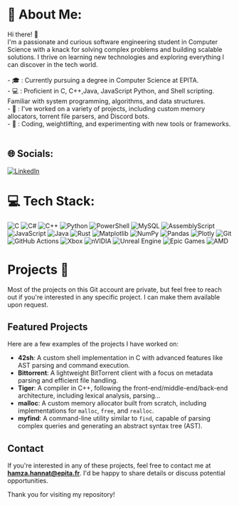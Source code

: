 # 💫 About Me:
Hi there! 👋<br>I'm a passionate and curious software engineering student in Computer Science with a knack for solving complex problems and building scalable solutions. I thrive on learning new technologies and exploring everything I can discover in the tech world.<br><br>- 🎓 : Currently pursuing a degree in Computer Science at EPITA.<br>- 💻 : Proficient in C, C++,Java, JavaScript Python, and Shell scripting. Familiar with system programming, algorithms, and data structures.<br>- 🚀 : I've worked on a variety of projects, including custom memory allocators, torrent file parsers, and Discord bots.<br>- 🔧 : Coding, weightlifting, and experimenting with new tools or frameworks.<br><br>


## 🌐 Socials:
[![LinkedIn](https://img.shields.io/badge/LinkedIn-%230077B5.svg?logo=linkedin&logoColor=white)](https://linkedin.com/in/https://www.linkedin.com/in/hamza-hannat-424a3b346/) 

# 💻 Tech Stack:
![C](https://img.shields.io/badge/c-%2300599C.svg?style=for-the-badge&logo=c&logoColor=white) 
![C#](https://img.shields.io/badge/c%23-%23239120.svg?style=for-the-badge&logo=csharp&logoColor=white) 
![C++](https://img.shields.io/badge/c++-%2300599C.svg?style=for-the-badge&logo=c%2B%2B&logoColor=white) 
![Python](https://img.shields.io/badge/python-3670A0?style=for-the-badge&logo=python&logoColor=ffdd54) 
![PowerShell](https://img.shields.io/badge/PowerShell-%235391FE.svg?style=for-the-badge&logo=powershell&logoColor=white) 
![MySQL](https://img.shields.io/badge/mysql-4479A1.svg?style=for-the-badge&logo=mysql&logoColor=white) 
![AssemblyScript](https://img.shields.io/badge/assembly%20script-%23000000.svg?style=for-the-badge&logo=assemblyscript&logoColor=white) 
![JavaScript](https://img.shields.io/badge/javascript-%23323330.svg?style=for-the-badge&logo=javascript&logoColor=%23F7DF1E) 
![Java](https://img.shields.io/badge/java-%23ED8B00.svg?style=for-the-badge&logo=openjdk&logoColor=white) 
![Rust](https://img.shields.io/badge/rust-%23000000.svg?style=for-the-badge&logo=rust&logoColor=white) 
![Matplotlib](https://img.shields.io/badge/Matplotlib-%23ffffff.svg?style=for-the-badge&logo=Matplotlib&logoColor=black) 
![NumPy](https://img.shields.io/badge/numpy-%23013243.svg?style=for-the-badge&logo=numpy&logoColor=white) 
![Pandas](https://img.shields.io/badge/pandas-%23150458.svg?style=for-the-badge&logo=pandas&logoColor=white) 
![Plotly](https://img.shields.io/badge/Plotly-%233F4F75.svg?style=for-the-badge&logo=plotly&logoColor=white) 
![Git](https://img.shields.io/badge/git-%23F05033.svg?style=for-the-badge&logo=git&logoColor=white) 
![GitHub Actions](https://img.shields.io/badge/github%20actions-%232671E5.svg?style=for-the-badge&logo=githubactions&logoColor=white) 
![Xbox](https://img.shields.io/badge/xbox-%23107C10.svg?style=for-the-badge&logo=xbox&logoColor=white) 
![nVIDIA](https://img.shields.io/badge/nVIDIA-%2376B900.svg?style=for-the-badge&logo=nVIDIA&logoColor=white) 
![Unreal Engine](https://img.shields.io/badge/unrealengine-%23313131.svg?style=for-the-badge&logo=unrealengine&logoColor=white) 
![Epic Games](https://img.shields.io/badge/epicgames-%23313131.svg?style=for-the-badge&logo=epicgames&logoColor=white) 
![AMD](https://img.shields.io/badge/AMD-%23000000.svg?style=for-the-badge&logo=amd&logoColor=white)
# Projects 📄

Most of the projects on this Git account are private, but feel free to reach out if you're interested in any specific project. I can make them available upon request. 

## Featured Projects

Here are a few examples of the projects I have worked on:

- **42sh**: A custom shell implementation in C with advanced features like AST parsing and command execution.
- **Bittorrent**: A lightweight BitTorrent client with a focus on metadata parsing and efficient file handling.
- **Tiger**: A compiler in C++, following the front-end/middle-end/back-end architecture, including lexical analysis, parsing...
- **malloc**: A custom memory allocator built from scratch, including implementations for `malloc`, `free`, and `realloc`.
- **myfind**: A command-line utility similar to `find`, capable of parsing complex queries and generating an abstract syntax tree (AST).

## Contact

If you're interested in any of these projects, feel free to contact me at **hamza.hannat@epita.fr**. I'd be happy to share details or discuss potential opportunities.

Thank you for visiting my repository!


<!-- Proudly created with GPRM ( https://gprm.itsvg.in ) -->
